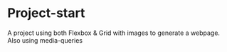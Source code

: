 # Project-start
A project using both Flexbox & Grid with images to generate a webpage. Also using media-queries
